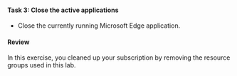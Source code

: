 #### Task 3: Close the active applications

-  Close the currently running Microsoft Edge application.

#### Review

In this exercise, you cleaned up your subscription by removing the resource groups used in this lab.
